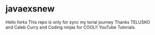 # javaexsnew
Hello forks This repo is only for sync my torial journey
Thanks TELUSKO and Caleb Curry and Coding ninjas for COOL!! YouTube Tutorials.
